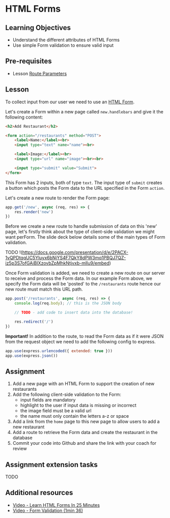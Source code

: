 # HTML Forms

## Learning Objectives
* Understand the different attributes of HTML Forms
* Use simple Form validation to ensure valid input

## Pre-requisites
* Lesson [Route Parameters](/curriculum/Bootcamp/Unit-3-APIs_and_Dynamic_Content/0.3.6_Route_Parameters)

## Lesson
To collect input from our user we need to use an [HTML Form](https://www.w3schools.com/html/html_Forms.asp). 

Let's create a Form within a new page called `new.handlebars` and give it the following content:

```html
<h2>Add Restaurant</h2>

<form action="/restaurants" method="POST">
    <label>Name:</label><br>
    <input type="text" name="name"><br>

    <label>Image:</label><br>
    <input type="url" name="image"><br><br>

    <input type="submit" value="Submit">
</form>
```

This Form has 2 inputs, both of type `text`. The input type of `submit` creates a button which posts the Form data to the URL specified in the Form `action`. 

Let's create a new route to render the Form page:
```javascript
app.get('/new', async (req, res) => {
    res.render('new')
})
```

Before we create a new route to handle submission of data on this 'new' page, let's firstly think about the type of client-side validation we might want perForm. The slide deck below details some of the main types of Form validation.

TODO
!(https://docs.google.com/presentation/d/e/2PACX-1vQPDtqqUC5Yluyx6bNjYS4F7QkY8dPW3mq1PBQJ7QZ-iz5p3S7ofGAiBIXzovbZpMhkNtjvxb-mlIu9/embed)

Once Form validation is added, we need to create a new route on our server to receive and process the Form data. In our example Form above, we specify the Form data will be 'posted' to the `/restaurants` route hence our new route must match this URL path.

```javascript
app.post('/restaurants', async (req, res) => {
    console.log(req.body); // this is the JSON body

    // TODO - add code to insert data into the database!

    res.redirect('/')
})
```

<strong>Important!</strong> In addition to the route, to read the Form data as if it were JSON from the request object we need to add the following config to express.

```javascript
app.use(express.urlencoded({ extended: true }))
app.use(express.json())
```

## Assignment
1. Add a new page with an HTML Form to support the creation of new restaurants
1. Add the following client-side validation to the Form:
     * input fields are mandatory 
     * highlight to the user if input data is missing or incorrect
     * the image field must be a valid url
     * the name must only contain the letters a-z or space
1. Add a link from the `home` page to this new page to allow users to add a new restaurant
1. Add a route to retrieve the Form data and create the restaurant in the database
1. Commit your code into Github and share the link with your coach for review

## Assignment extension tasks
TODO

## Additional resources
  * [Video - Learn HTML Forms In 25 Minutes](https://www.youtube.com/watch?v=fNcJuPIZ2WE)
  * [Video - Form Validation (1min 36)](https://www.youtube.com/watch?v=MppB5jaKyZ4)
